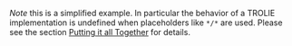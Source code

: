 *Note* this is a simplified example. In particular the behavior of a TROLIE
implementation is undefined when placeholders like `*/*` are used. Please see
the section [Putting it all Together](#putting-it-all-together) for details.